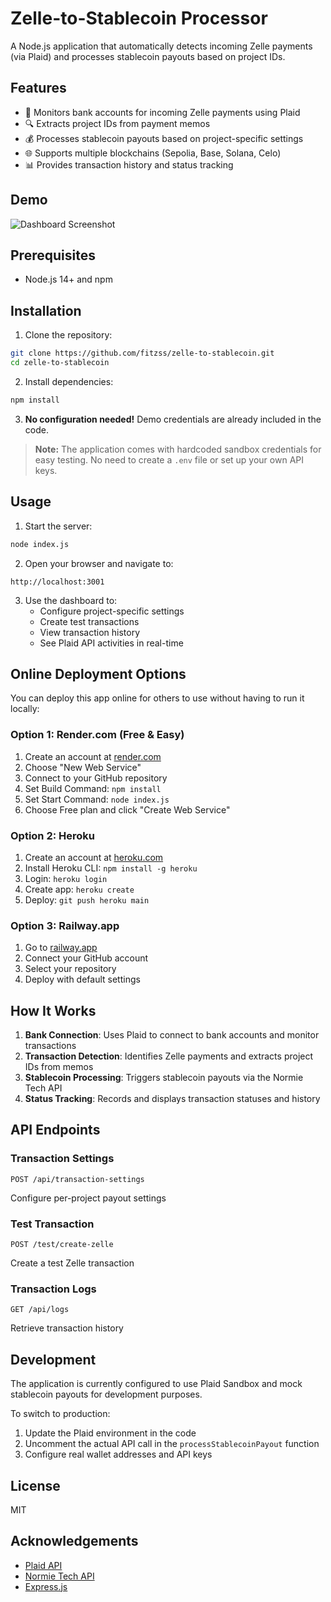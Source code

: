 # Zelle-to-Stablecoin Processor

A Node.js application that automatically detects incoming Zelle payments (via Plaid) and processes stablecoin payouts based on project IDs.

## Features

- 🏦 Monitors bank accounts for incoming Zelle payments using Plaid
- 🔍 Extracts project IDs from payment memos
- 💰 Processes stablecoin payouts based on project-specific settings
- 🌐 Supports multiple blockchains (Sepolia, Base, Solana, Celo)
- 📊 Provides transaction history and status tracking

## Demo

![Dashboard Screenshot](https://via.placeholder.com/800x400?text=Zelle+to+Stablecoin+Dashboard)

## Prerequisites

- Node.js 14+ and npm

## Installation

1. Clone the repository:
```bash
git clone https://github.com/fitzss/zelle-to-stablecoin.git
cd zelle-to-stablecoin
```

2. Install dependencies:
```bash
npm install
```

3. **No configuration needed!** Demo credentials are already included in the code.

> **Note:** The application comes with hardcoded sandbox credentials for easy testing. No need to create a `.env` file or set up your own API keys.

## Usage

1. Start the server:
```bash
node index.js
```

2. Open your browser and navigate to:
```
http://localhost:3001
```

3. Use the dashboard to:
   - Configure project-specific settings
   - Create test transactions
   - View transaction history
   - See Plaid API activities in real-time

## Online Deployment Options

You can deploy this app online for others to use without having to run it locally:

### Option 1: Render.com (Free & Easy)
1. Create an account at [render.com](https://render.com)
2. Choose "New Web Service"
3. Connect to your GitHub repository
4. Set Build Command: `npm install`
5. Set Start Command: `node index.js`
6. Choose Free plan and click "Create Web Service"

### Option 2: Heroku
1. Create an account at [heroku.com](https://heroku.com)
2. Install Heroku CLI: `npm install -g heroku`
3. Login: `heroku login`
4. Create app: `heroku create`
5. Deploy: `git push heroku main`

### Option 3: Railway.app
1. Go to [railway.app](https://railway.app)
2. Connect your GitHub account
3. Select your repository
4. Deploy with default settings

## How It Works

1. **Bank Connection**: Uses Plaid to connect to bank accounts and monitor transactions
2. **Transaction Detection**: Identifies Zelle payments and extracts project IDs from memos
3. **Stablecoin Processing**: Triggers stablecoin payouts via the Normie Tech API
4. **Status Tracking**: Records and displays transaction statuses and history

## API Endpoints

### Transaction Settings
```
POST /api/transaction-settings
```
Configure per-project payout settings

### Test Transaction
```
POST /test/create-zelle
```
Create a test Zelle transaction

### Transaction Logs
```
GET /api/logs
```
Retrieve transaction history

## Development

The application is currently configured to use Plaid Sandbox and mock stablecoin payouts for development purposes.

To switch to production:
1. Update the Plaid environment in the code
2. Uncomment the actual API call in the `processStablecoinPayout` function
3. Configure real wallet addresses and API keys

## License

MIT

## Acknowledgements

- [Plaid API](https://plaid.com/docs/)
- [Normie Tech API](https://normie.tech)
- [Express.js](https://expressjs.com/) 